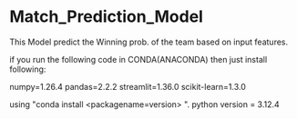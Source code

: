 # Match_Prediction_Model
This Model predict the Winning prob. of the team based on input features.

if you run the following code in CONDA(ANACONDA) then just install following:

numpy=1.26.4
pandas=2.2.2
streamlit=1.36.0
scikit-learn=1.3.0

using "conda install <packagename=version> ".
python version = 3.12.4
